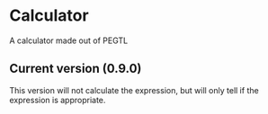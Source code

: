# Calculator
A calculator made out of PEGTL

## Current version (0.9.0)
This version will not calculate the expression, but will only tell if the expression is appropriate.
